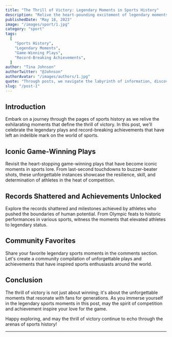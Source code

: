 ```yaml
---
title: "The Thrill of Victory: Legendary Moments in Sports History"
description: "Relive the heart-pounding excitement of legendary moments in sports history, from iconic game-winning plays to record-breaking achievements. Join us in celebrating the athletes and teams that etched their names in the annals of sporting greatness."
publishedDate: "May 18, 2023"
image: "/images/sport/1.jpg"
category: "sport"
tags:
  [
    "Sports History",
    "Legendary Moments",
    "Game-Winning Plays",
    "Record-Breaking Achievements",
  ]
author: "Tina Johnson"
authorTwitter: "@Johnson"
authorAvatar: "/images/authors/1.jpg"
quote: "Through posts, we navigate the labyrinth of information, discovering new perspectives."
slug: "/post-1"
---
```


## Introduction

Embark on a journey through the pages of sports history as we relive the exhilarating moments that define the thrill of victory. In this post, we'll celebrate the legendary plays and record-breaking achievements that have left an indelible mark on the world of sports.

## Iconic Game-Winning Plays

Revisit the heart-stopping game-winning plays that have become iconic moments in sports lore. From last-second touchdowns to buzzer-beater shots, these unforgettable instances showcase the resilience, skill, and determination of athletes in the heat of competition.

## Records Shattered and Achievements Unlocked

Explore the records shattered and milestones achieved by athletes who pushed the boundaries of human potential. From Olympic feats to historic performances in various sports, witness the moments that elevated athletes to legendary status.

## Community Favorites

Share your favorite legendary sports moments in the comments section. Let's create a community compilation of unforgettable plays and achievements that have inspired sports enthusiasts around the world.

## Conclusion

The thrill of victory is not just about winning; it's about the unforgettable moments that resonate with fans for generations. As you immerse yourself in the legendary sports moments in this post, may the spirit of competition and achievement inspire your love for the game.

Happy exploring, and may the thrill of victory continue to echo through the arenas of sports history!

---
